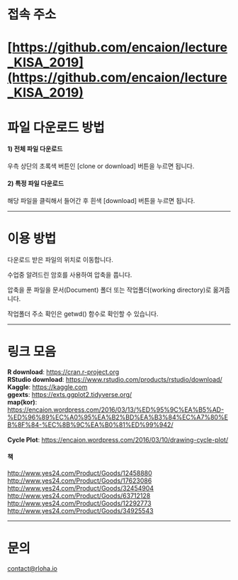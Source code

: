 # 접속 주소
# [https://github.com/encaion/lecture_KISA_2019](https://github.com/encaion/lecture_KISA_2019)

# 파일 다운로드 방법

#### 1) 전체 파일 다운로드 
우측 상단의 초록색 버튼인 [clone or download] 버튼을 누르면 됩니다.

#### 2) 특정 파일 다운로드
해당 파일을 클릭해서 들어간 후 흰색 [download] 버튼을 누르면 됩니다.

---------
# 이용 방법

다운로드 받은 파일의 위치로 이동합니다.

수업중 알려드린 암호를 사용하여 압축을 풉니다.

압축을 푼 파일을 문서(Document) 폴더 또는 작업폴더(working directory)로 옮겨줍니다.

작업폴더 주소 확인은 getwd() 함수로 확인할 수 있습니다.
<br>

---------
# 링크 모음
<b>R download</b>: https://cran.r-project.org <br>
<b>RStudio download</b>: https://www.rstudio.com/products/rstudio/download/ <br>
<b>Kaggle</b>: https://kaggle.com <br>
<b>ggexts</b>: https://exts.ggplot2.tidyverse.org/ <br>
<b>map(kor)</b>: https://encaion.wordpress.com/2016/03/13/%ED%95%9C%EA%B5%AD-%ED%96%89%EC%A0%95%EA%B2%BD%EA%B3%84%EC%A7%80%EB%8F%84-%EC%8B%9C%EA%B0%81%ED%99%942/ <br>
<br>
<b>Cycle Plot</b>: https://encaion.wordpress.com/2016/03/10/drawing-cycle-plot/


#### 책
http://www.yes24.com/Product/Goods/12458880 <br>
http://www.yes24.com/Product/Goods/17623086 <br>
http://www.yes24.com/Product/Goods/32454904 <br>
http://www.yes24.com/Product/Goods/63712128 <br>
http://www.yes24.com/Product/Goods/12292773 <br>
http://www.yes24.com/Product/Goods/34925543 <br>

---------
# 문의
contact@rloha.io
